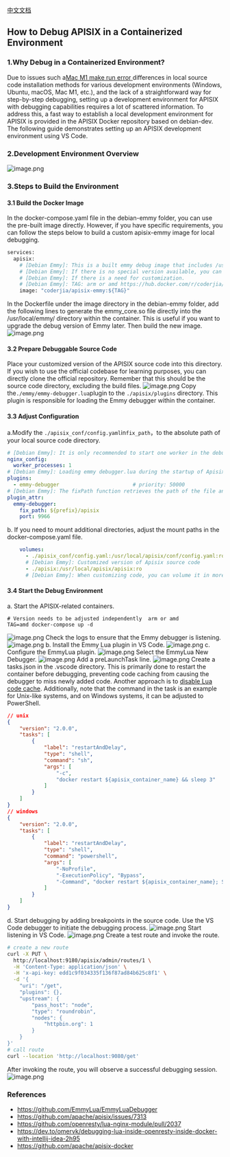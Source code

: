 [中文文档](https://github.com/cj2a7t/apisix-docker-debugger/blob/master/debian-emmy/docs/README-CN.md)
## How to Debug APISIX in a Containerized Environment
### 1.Why Debug in a Containerized Environment?
Due to issues such a[Mac M1 make run error ](https://github.com/apache/apisix/issues/7313) differences in local source code installation methods for various development environments (Windows, Ubuntu, macOS, Mac M1, etc.), and the lack of a straightforward way for step-by-step debugging, setting up a development environment for APISIX with debugging capabilities requires a lot of scattered information. To address this, a fast way to establish a local development environment for APISIX is provided in the APISIX Docker repository based on debian-dev. The following guide demonstrates setting up an APISIX development environment using VS Code.
### 2.Development Environment Overview
![image.png](https://p6-juejin.byteimg.com/tos-cn-i-k3u1fbpfcp/e1115731c7bd44b8ab800c96de5a6ed2~tplv-k3u1fbpfcp-jj-mark:0:0:0:0:q75.image#?w=2166&h=902&e=png&b=fefcfc)
### 3.Steps to Build the Environment
#### 3.1 Build the Docker Image
In the docker-compose.yaml file in the debian-emmy folder, you can use the pre-built image directly. However, if you have specific requirements, you can follow the steps below to build a custom apisix-emmy image for local debugging.
```dockerfile
services:
  apisix:
    # [Debian Emmy]: This is a built emmy debug image that includes /usr/local/emmy.so. 
    # [Debian Emmy]: If there is no special version available, you can use this version directly.
    # [Debian Emmy]: If there is a need for customization.
    # [Debian Emmy]: TAG: arm or amd https://hub.docker.com/r/coderjia/apisix-emmy/tags
    image: "coderjia/apisix-emmy:${TAG}"
```
In the Dockerfile under the image directory in the debian-emmy folder, add the following lines to generate the emmy_core.so file directly into the /usr/local/emmy/ directory within the container. This is useful if you want to upgrade the debug version of Emmy later. Then build the new image.
![image.png](https://p1-juejin.byteimg.com/tos-cn-i-k3u1fbpfcp/28c1e09877af422bac9a22d8697711ae~tplv-k3u1fbpfcp-jj-mark:0:0:0:0:q75.image#?w=1712&h=1728&e=png&b=101216)
#### 3.2 Prepare Debuggable Source Code
Place your customized version of the APISIX source code into this directory. If you wish to use the official codebase for learning purposes, you can directly clone the official repository. Remember that this should be the source code directory, excluding the build files.
![image.png](https://p6-juejin.byteimg.com/tos-cn-i-k3u1fbpfcp/86386ba88ef8455cb178f57d87a31dd4~tplv-k3u1fbpfcp-jj-mark:0:0:0:0:q75.image#?w=952&h=334&e=png&b=04080c)
Copy the`./emmy/emmy-debugger.lua`plugin to the `./apisix/plugins` directory. This plugin is responsible for loading the Emmy debugger within the container.
#### 3.3 Adjust Configuration
a.Modify the `./apisix_conf/config.yaml`in`fix_path`，to the absolute path of your local source code directory.
```yaml
# [Debian Emmy]: It is only recommended to start one worker in the debug environment.
nginx_config:
  worker_processes: 1
# [Debian Emmy]: Loading emmy debugger.lua during the startup of Apisix is the key to emmy dbg listening and hooking(fix path).
plugins:
  - emmy-debugger                        # priority: 50000
# [Debian Emmy]: The fixPath function retrieves the path of the file and "fixes" it to the path expected by VS Code.
plugin_attr:
  emmy-debugger:
    fix_path: ${prefix}/apisix
    port: 9966
```
b. If you need to mount additional directories, adjust the mount paths in the docker-compose.yaml file.
```yaml
    volumes:
      - ./apisix_conf/config.yaml:/usr/local/apisix/conf/config.yaml:ro
      # [Debian Emmy]: Customized version of Apisix source code
      - ./apisix:/usr/local/apisix/apisix:ro
      # [Debian Emmy]: When customizing code, you can volume it in more directories.
```
#### 3.4 Start the Debug Environment
a. Start the APISIX-related containers.
```docker
# Version needs to be adjusted independently  arm or amd
TAG=amd docker-compose up -d
```
![image.png](https://p9-juejin.byteimg.com/tos-cn-i-k3u1fbpfcp/bed6ce4af3cb4959bc9f8227924bd8e1~tplv-k3u1fbpfcp-jj-mark:0:0:0:0:q75.image#?w=1922&h=218&e=png&b=01050b)
Check the logs to ensure that the Emmy debugger is listening.
![image.png](https://p9-juejin.byteimg.com/tos-cn-i-k3u1fbpfcp/6b2033beef334e42b7487efad259af5b~tplv-k3u1fbpfcp-jj-mark:0:0:0:0:q75.image#?w=1532&h=486&e=png&b=01050c)
b. Install the Emmy Lua plugin in VS Code.
![image.png](https://p3-juejin.byteimg.com/tos-cn-i-k3u1fbpfcp/92383875ad134b2ebb64b492b60656d1~tplv-k3u1fbpfcp-jj-mark:0:0:0:0:q75.image#?w=950&h=150&e=png&b=0e1217)
c. Configure the EmmyLua plugin.
![image.png](https://p6-juejin.byteimg.com/tos-cn-i-k3u1fbpfcp/d91eff32757740ccb81e53406cf4e01e~tplv-k3u1fbpfcp-jj-mark:0:0:0:0:q75.image#?w=1044&h=488&e=png&b=04080c)
Select the EmmyLua New Debugger.
![image.png](https://p1-juejin.byteimg.com/tos-cn-i-k3u1fbpfcp/4b9e771a07b54ef5bd3a9776a2307d75~tplv-k3u1fbpfcp-jj-mark:0:0:0:0:q75.image#?w=1214&h=654&e=png&b=15181e)
Add a preLaunchTask line.
![image.png](https://p9-juejin.byteimg.com/tos-cn-i-k3u1fbpfcp/f9633a9c201644b5a29aa17bf3cfa0a0~tplv-k3u1fbpfcp-jj-mark:0:0:0:0:q75.image#?w=1914&h=766&e=png&b=13151a)
Create a tasks.json in the .vscode directory. This is primarily done to restart the container before debugging, preventing code caching from causing the debugger to miss newly added code. Another approach is to [disable Lua code cache](https://openresty-reference.readthedocs.io/en/latest/Directives/#lua_code_cache). Additionally, note that the command in the task is an example for Unix-like systems, and on Windows systems, it can be adjusted to PowerShell.
```json
// unix
{
    "version": "2.0.0",
    "tasks": [
        {
            "label": "restartAndDelay",
            "type": "shell",
            "command": "sh",
            "args": [
                "-c",
                "docker restart ${apisix_container_name} && sleep 3"
            ]
        }
    ]
}
// windows
{
    "version": "2.0.0",
    "tasks": [
        {
            "label": "restartAndDelay",
            "type": "shell",
            "command": "powershell",
            "args": [
                "-NoProfile",
                "-ExecutionPolicy", "Bypass",
                "-Command", "docker restart ${apisix_container_name}; Start-Sleep -Seconds 3"
            ]
        }
    ]
}
```
d. Start debugging by adding breakpoints in the source code. Use the VS Code debugger to initiate the debugging process.
![image.png](https://p6-juejin.byteimg.com/tos-cn-i-k3u1fbpfcp/3fc6f3be29814e019d18a3f669b3f7d8~tplv-k3u1fbpfcp-jj-mark:0:0:0:0:q75.image#?w=2626&h=1558&e=png&b=121418)
Start listening in VS Code.
![image.png](https://p9-juejin.byteimg.com/tos-cn-i-k3u1fbpfcp/04233b16c34d4d8caf235370c70cface~tplv-k3u1fbpfcp-jj-mark:0:0:0:0:q75.image#?w=4090&h=382&e=png&b=191c21)
Create a test route and invoke the route.
```sh
# create a new route
curl -X PUT \
  http://localhost:9180/apisix/admin/routes/1 \
  -H 'Content-Type: application/json' \
  -H 'x-api-key: edd1c9f034335f136f87ad84b625c8f1' \
  -d '{
    "uri": "/get",
    "plugins": {},
    "upstream": {
        "pass_host": "node",
        "type": "roundrobin",
        "nodes": {
            "httpbin.org": 1
        }
    }
}'
# call route
curl --location 'http://localhost:9080/get'
```
After invoking the route, you will observe a successful debugging session.
![image.png](https://p1-juejin.byteimg.com/tos-cn-i-k3u1fbpfcp/5f526712d16c40068b189dda49feb910~tplv-k3u1fbpfcp-jj-mark:0:0:0:0:q75.image#?w=4476&h=1712&e=png&b=16191e)
### References
- https://github.com/EmmyLua/EmmyLuaDebugger
- https://github.com/apache/apisix/issues/7313
- https://github.com/openresty/lua-nginx-module/pull/2037
- https://dev.to/omervk/debugging-lua-inside-openresty-inside-docker-with-intellij-idea-2h95
- https://github.com/apache/apisix-docker
